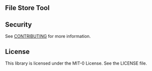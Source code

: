 ## File Store Tool

## Security

See [CONTRIBUTING](CONTRIBUTING.md#security-issue-notifications) for more information.

## License

This library is licensed under the MIT-0 License. See the LICENSE file.


